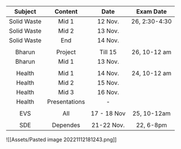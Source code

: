|   Subject   |    Content    |    Date     |   Exam Date   |
|:-----------:|:-------------:|:-----------:|:-------------:|
| Solid Waste |     Mid 1     |   12 Nov.   | 26, 2:30-4:30 |
| Solid Waste |     Mid 2     |   13 Nov.   |               |
| Solid Waste |      End      |   14 Nov.   |               |
|             |               |             |               |
|   Bharun    |    Project    |   Till 15   | 26, 10-12 am  |
|   Bharun    |     Mid 1     |   13 Nov.   |               |
|             |               |             |               |
|   Health    |     Mid 1     |   14 Nov.   | 24, 10-12 am  |
|   Health    |     Mid 2     |   15 Nov.   |               |
|   Health    |     Mid 3     |   16 Nov.   |               |
|   Health    | Presentations |      -      |               |
|             |               |             |               |
|     EVS     |      All      | 17 - 18 Nov |  25, 10-12am  |
|             |               |             |               |
|     SDE     |   Dependes    | 21-22 Nov.  |   22, 6-8pm   |

![[Assets/Pasted image 20221112181243.png]]
